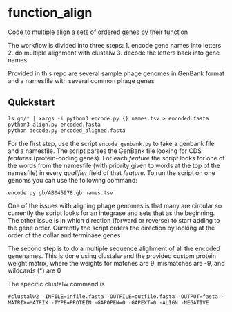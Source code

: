 # function_align
Code to multiple align a sets of ordered genes by their function 

The workflow is divided into three steps:
    1. encode gene names into letters
	2. do multiple alignment with clustalw
	3. decode the letters back into gene names


Provided in this repo are several sample phage genomes in GenBank format and a namesfile with several common phage genes 


## Quickstart
```
ls gb/* | xargs -i python3 encode.py {} names.tsv > encoded.fasta
python3 align.py encoded.fasta
python decode.py encoded_aligned.fasta
```


For the first step, use the script `encode_genbank.py` to take a genbank file and a namesfile.  The script parses the GenBank file looking for CDS *features* (protein-coding genes).  For each *feature* the script looks for one of the words from the namesfile (with priority given to words at the top of the namesfile) in every *qualifier* field of that *feature*.
To run the script on one genoms you can use the following command:
```
encode.py gb/AB045978.gb names.tsv
```
One of the issues with aligning phage genomes is that many are circular so currently the script looks for an integrase and sets that as the beginning.  The other issue is in which direction (forward or reverse) to start adding to the gene order. Currently the script orders the direction by looking at the order of the collar and terminase genes


The second step is to do a multiple sequence alighment of all the encoded genenames. This is done using clustalw and the provided custom protein weight matrix, where the weights for matches are 9, mismatches are -9, and wildcards (\*) are 0

The specific clustalw command is 
```
#clustalw2 -INFILE=infile.fasta -OUTFILE=outfile.fasta -OUTPUT=fasta -MATRIX=MATRIX -TYPE=PROTEIN -GAPOPEN=0 -GAPEXT=0 -ALIGN -NEGATIVE
```

